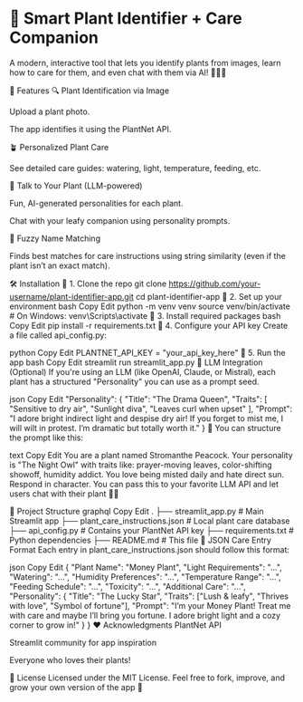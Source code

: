 # 🌿 Smart Plant Identifier + Care Companion



A modern, interactive tool that lets you identify plants from images, learn how to care for them, and even chat with them via AI! 🌱🧠✨

🌟 Features
🔍 Plant Identification via Image

Upload a plant photo.

The app identifies it using the PlantNet API.

🪴 Personalized Plant Care

See detailed care guides: watering, light, temperature, feeding, etc.

🤖 Talk to Your Plant (LLM-powered)

Fun, AI-generated personalities for each plant.

Chat with your leafy companion using personality prompts.

🔎 Fuzzy Name Matching

Finds best matches for care instructions using string similarity (even if the plant isn’t an exact match).

🛠️ Installation
🔹 1. Clone the repo
git clone https://github.com/your-username/plant-identifier-app.git
cd plant-identifier-app
🔹 2. Set up your environment
bash
Copy
Edit
python -m venv venv
source venv/bin/activate  # On Windows: venv\Scripts\activate
🔹 3. Install required packages
bash
Copy
Edit
pip install -r requirements.txt
🔹 4. Configure your API key
Create a file called api_config.py:

python
Copy
Edit
PLANTNET_API_KEY = "your_api_key_here"
🔹 5. Run the app
bash
Copy
Edit
streamlit run streamlit_app.py
🧠 LLM Integration (Optional)
If you're using an LLM (like OpenAI, Claude, or Mistral), each plant has a structured "Personality" you can use as a prompt seed.

json
Copy
Edit
"Personality": {
  "Title": "The Drama Queen",
  "Traits": [
    "Sensitive to dry air",
    "Sunlight diva",
    "Leaves curl when upset"
  ],
  "Prompt": "I adore bright indirect light and despise dry air! If you forget to mist me, I will wilt in protest. I’m dramatic but totally worth it."
}
💬 You can structure the prompt like this:

text
Copy
Edit
You are a plant named Stromanthe Peacock. Your personality is "The Night Owl" with traits like: prayer-moving leaves, color-shifting showoff, humidity addict. You love being misted daily and hate direct sun. Respond in character.
You can pass this to your favorite LLM API and let users chat with their plant 🌱💬

📁 Project Structure
graphql
Copy
Edit
.
├── streamlit_app.py               # Main Streamlit app
├── plant_care_instructions.json  # Local plant care database
├── api_config.py                 # Contains your PlantNet API key
├── requirements.txt              # Python dependencies
├── README.md                     # This file
🔧 JSON Care Entry Format
Each entry in plant_care_instructions.json should follow this format:

json
Copy
Edit
{
  "Plant Name": "Money Plant",
  "Light Requirements": "...",
  "Watering": "...",
  "Humidity Preferences": "...",
  "Temperature Range": "...",
  "Feeding Schedule": "...",
  "Toxicity": "...",
  "Additional Care": "...",
  "Personality": {
    "Title": "The Lucky Star",
    "Traits": ["Lush & leafy", "Thrives with love", "Symbol of fortune"],
    "Prompt": "I’m your Money Plant! Treat me with care and maybe I’ll bring you fortune. I adore bright light and a cozy corner to grow in!"
  }
}
❤️ Acknowledgments
PlantNet API

Streamlit community for app inspiration

Everyone who loves their plants!

📖 License
Licensed under the MIT License.
Feel free to fork, improve, and grow your own version of the app 🌱

